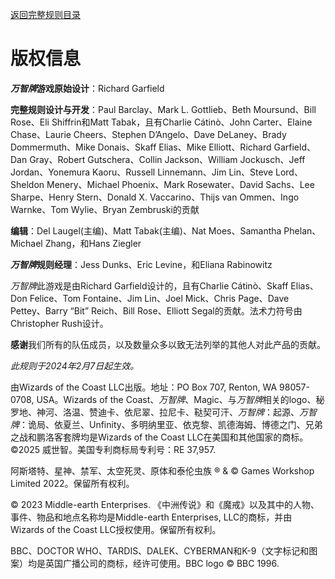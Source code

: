 [返回完整规则目录](./)

# 版权信息 
***万智牌*游戏原始设计**：Richard Garfield

**完整规则设计与开发**：Paul Barclay、Mark L. Gottlieb、Beth Moursund、Bill Rose、Eli Shiffrin和Matt Tabak，且有Charlie Cátinò、John Carter、Elaine Chase、Laurie Cheers、Stephen D’Angelo、Dave DeLaney、Brady Dommermuth、Mike Donais、Skaff Elias、Mike Elliott、Richard Garfield、Dan Gray、Robert Gutschera、Collin Jackson、William Jockusch、Jeff Jordan、Yonemura Kaoru、Russell Linnemann、Jim Lin、Steve Lord、Sheldon Menery、Michael Phoenix、Mark Rosewater、David Sachs、Lee Sharpe、Henry Stern、Donald X. Vaccarino、Thijs van Ommen、Ingo Warnke、Tom Wylie、Bryan Zembruski的贡献

**编辑**：Del Laugel(主编)、Matt Tabak(主编)、Nat Moes、Samantha Phelan、Michael Zhang，和Hans Ziegler

***万智牌*规则经理**：Jess Dunks、Eric Levine，和Eliana Rabinowitz

*万智牌*此游戏是由Richard Garfield设计的，且有Charlie Cátinò、Skaff Elias、Don Felice、Tom Fontaine、Jim Lin、Joel Mick、Chris Page、Dave Pettey、Barry “Bit” Reich、Bill Rose、Elliott Segal的贡献。法术力符号由Christopher Rush设计。

**感谢**我们所有的队伍成员，以及数量众多以致无法列举的其他人对此产品的贡献。

*此规则于2024年2月7日起生效。*

由Wizards of the Coast LLC出版。地址：PO Box 707, Renton, WA 98057-0708, USA。Wizards of the Coast、*万智牌*、Magic、与*万智牌*相关的logo、秘罗地、神河、洛温、赞迪卡、依尼翠、拉尼卡、鞑契可汗、*万智牌*：起源、*万智牌*：诡局、依夏兰、Unfinity、多明纳里亚、依克黎、凯德海姆、博德之门、兄弟之战和鹏洛客套牌均是Wizards of the Coast LLC在美国和其他国家的商标。©2025 威世智。美国专利商标局专利号：RE 37,957.

阿斯塔特、星神、禁军、太空死灵、原体和泰伦虫族 ® & © Games Workshop Limited 2022。保留所有权利。

© 2023 Middle-earth Enterprises. 《中洲传说》和《魔戒》以及其中的人物、事件、物品和地点名称均是Middle-earth Enterprises, LLC的商标，并由Wizards of the Coast LLC授权使用。保留所有权利。

BBC、DOCTOR WHO、TARDIS、DALEK、CYBERMAN和K-9（文字标记和图案）均是英国广播公司的商标，经许可使用。BBC logo © BBC 1996.

